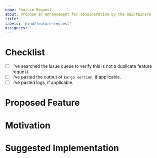 ```yaml
---
name: Feature Request
about: Propose an enhancement for consideration by the maintainers
title: ''
labels: 'kind/feature-request'
assignees: ''
---
```


# Checklist

* [ ] I've searched the issue queue to verify this is not a duplicate feature request.
* [ ] I've pasted the output of `kargo version`, if applicable.
* [ ] I've pasted logs, if applicable.

# Proposed Feature

<!-- What new feature would you like to see? -->

# Motivation

<!-- Please give examples of your use case. i.e. When would someone use this? -->

# Suggested Implementation

<!-- Do you have thoughts about how this should be implemented? -->
